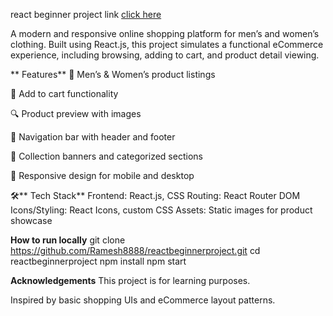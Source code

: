 react beginner project link [click here](https://reactbeginnerproject.vercel.app/)

A modern and responsive online shopping platform for men’s and women’s clothing. 
Built using React.js, this project simulates a functional eCommerce experience, including browsing, adding to cart, and product detail viewing.

** Features**
🧥 Men’s & Women’s product listings

🛒 Add to cart functionality

🔍 Product preview with images

🧭 Navigation bar with header and footer

🎯 Collection banners and categorized sections

📱 Responsive design for mobile and desktop

🛠️** Tech Stack**
Frontend: React.js, CSS
Routing: React Router DOM
Icons/Styling: React Icons, custom CSS
Assets: Static images for product showcase

**How to run locally**
git clone https://github.com/Ramesh8888/reactbeginnerproject.git
cd reactbeginnerproject
npm install
npm start

 **Acknowledgements**
This project is for learning purposes.

Inspired by basic shopping UIs and eCommerce layout patterns.
